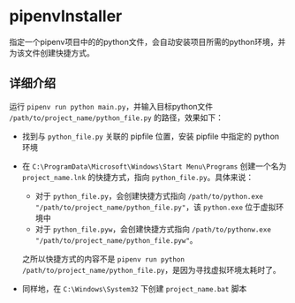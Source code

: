 # pipenvInstaller

指定一个pipenv项目中的的python文件，会自动安装项目所需的python环境，并为该文件创建快捷方式。

## 详细介绍

运行 `pipenv run python main.py`，并输入目标python文件 `/path/to/project_name/python_file.py` 的路径，效果如下：

- 找到与 `python_file.py` 关联的 pipfile 位置，安装 pipfile 中指定的 python 环境

- 在 `C:\ProgramData\Microsoft\Windows\Start Menu\Programs` 创建一个名为 `project_name.lnk` 的快捷方式，指向 `python_file.py`。具体来说：

  - 对于 `python_file.py`，会创建快捷方式指向 `/path/to/python.exe "/path/to/project_name/python_file.py"`，该 `python.exe` 位于虚拟环境中
  - 对于 `python_file.pyw`，会创建快捷方式指向 `/path/to/pythonw.exe "/path/to/project_name/python_file.pyw"`。

  之所以快捷方式的内容不是 `pipenv run python /path/to/project_name/python_file.py`，是因为寻找虚拟环境太耗时了。

- 同样地，在 `C:\Windows\System32` 下创建 `project_name.bat` 脚本